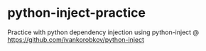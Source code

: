 # python-inject-practice
Practice with python dependency injection using python-inject @ https://github.com/ivankorobkov/python-inject
